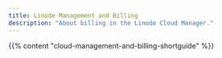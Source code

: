 ```yaml
---
title: Linode Management and Billing
description: "About billing in the Linode Cloud Manager."
---
```


{{% content "cloud-management-and-billing-shortguide" %}}
